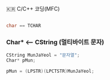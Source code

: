 :kr: C/C++ 코딩(MFC)


## 

``` C++
char == TCHAR
```

### Char* <-- CString (멀티바이트 문자)

``` C++
CString MunJaYeol = "문자열";
Char* pMun;

pMun = (LPSTR)(LPCTSTR)MunJaYeol;
```

### 

``` C++

```

### 

``` C++

```
